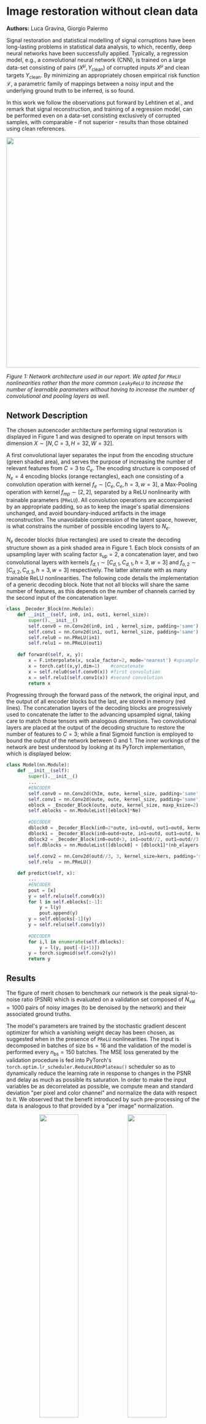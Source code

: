 <script src="https://cdn.jsdelivr.net/npm/mathjax@3/es5/tex-mml-chtml.js" async></script>

# Image restoration without clean data

**Authors:** Luca Gravina, Giorgio Palermo

Signal restoration and statistical modelling of signal corruptions have been long-lasting problems in statistical data analysis, to which, recently, deep neural networks have been successfully applied. Typically, a regression model, e.g., a convolutional neural network (CNN), is trained on a large data-set consisting of pairs $(X^\mu, Y_{\mathrm{clean}})$ of corrupted inputs $X^\mu$ and clean targets $Y_{\mathrm{clean}}$. By minimizing an appropriately chosen empirical risk function $\mathcal{L}$, a parametric family of mappings between a noisy input and the underlying ground truth to be inferred, is so found.

In this work we follow the observations put forward by Lehtinen et al., and remark that signal reconstruction, and training of a regression model, can be performed even on a data-set consisting exclusively of corrupted samples, with comparable - if not superior - results than those obtained using clean references.

<p align="center">
    <img src="./docs/Figures/fig_net_structure.png" width="600">
</p>

*Figure 1: Network architecture used in our report. We opted for `PReLU` nonlinearities rather than the more common `LeakyReLU` to increase the number of learnable parameters without having to increase the number of convolutional and pooling layers as well.*

## Network Description

The chosen autoencoder architecture performing signal restoration is displayed in Figure 1 and was designed to operate on input tensors with dimension $X \sim [N, C=3, H=32, W=32]$.

A first convolutional layer separates the input from the encoding structure (green shaded area), and serves the purpose of increasing the number of relevant features from $C=3$ to $C_e$. The encoding structure is composed of $N_e=4$ encoding blocks (orange rectangles), each one consisting of a convolution operation with kernel $f_e\sim[C_e, C_e, h=3, w=3]$, a Max-Pooling operation with kernel $f_{mp}\sim[2,2]$, separated by a ReLU nonlinearity with trainable parameters (`PReLU`). All convolution operations are accompanied by an appropriate padding, so as to keep the image's spatial dimensions unchanged, and avoid boundary-induced artifacts in the image reconstruction. The unavoidable compression of the latent space, however, is what constrains the number of possible encoding layers to $N_e$.

$N_e$ decoder blocks (blue rectangles) are used to create the decoding structure shown as a pink shaded area in Figure 1. Each block consists of an upsampling layer with scaling factor $s_{\mathrm{up}}=2$, a concatenation layer, and two convolutional layers with kernels $f_{d,1} \sim [C_{d,1}, C_{d,1}, h=3, w=3]$ and $f_{o,2} \sim [C_{d,2}, C_{d,3}, h=3, w=3]$ respectively. The latter alternate with as many trainable ReLU nonlinearities. The following code details the implementation of a generic decoding block. Note that not all blocks will share the same number of features, as this depends on the number of channels carried by the second input of the concatenation layer.

```python
class _Decoder_Block(nn.Module):
    def __init__(self, in0, in1, out1, kernel_size):
        super().__init__()
        self.conv0 = nn.Conv2d(in0, in1 , kernel_size, padding='same')
        self.conv1 = nn.Conv2d(in1, out1, kernel_size, padding='same')
        self.relu0 = nn.PReLU(in1)
        self.relu1 = nn.PReLU(out1)
        
    def forward(self, x, y):
        x = F.interpolate(x, scale_factor=2, mode='nearest') #upsample
        x = torch.cat((x,y),dim=1)    #concatenate
        x = self.relu0(self.conv0(x)) #first convolution 
        x = self.relu1(self.conv1(x)) #second convolution
        return x
```

Progressing through the forward pass of the network, the original input, and the output of all encoder blocks but the last, are stored in memory (red lines). The concatenation layers of the decoding blocks are progressively used to concatenate the latter to the advancing upsampled signal, taking care to match those tensors with analogous dimensions. Two convolutional layers are placed at the output of the decoding structure to restore the number of features to $C=3$; while a final Sigmoid function is employed to bound the output of the network between 0 and 1. The inner workings of the network are best understood by looking at its PyTorch implementation, which is displayed below:

```python
class Model(nn.Module):
    def __init__(self):
        super().__init__()
        ...
        #ENCODER
        self.conv0 = nn.Conv2d(ChIm, oute, kernel_size, padding='same')
        self.conv1 = nn.Conv2d(oute, oute, kernel_size, padding='same')
        eblock = _Encoder_Block(oute, oute, kernel_size, maxp_ksize=2)
        self.eblocks = nn.ModuleList([eblock]*Ne)
        
        #DECODER
        dblock0 = _Decoder_Block(in0=2*oute, in1=outd, out1=outd, kernel_size)
        dblock1 = _Decoder_Block(in0=outd+oute, in1=outd, out1=outd, kernel_size)
        dblock2 = _Decoder_Block(in0=outd+3, in1=outd//2, out1=outd//3, kernel_size)
        self.dblocks = nn.ModuleList([dblock0] + [dblock1]*(nb_elayers-2) + [dblock2])
        
        self.conv2 = nn.Conv2d(outd//3, 3, kernel_size=kers, padding='same')
        self.relu  = nn.PReLU()

    def predict(self, x):
        ...
        #ENCODER
        pout = [x]
        y = self.relu(self.conv0(x))
        for l in self.eblocks[:-1]:
            y = l(y)
            pout.append(y)
        y = self.eblocks[-1](y)
        y = self.relu(self.conv1(y))
        
        #DECODER
        for i,l in enumerate(self.dblocks):
            y = l(y, pout[-(i+1)])
        y = torch.sigmoid(self.conv2(y))
        return y
```

## Results

The figure of merit chosen to benchmark our network is the peak signal-to-noise ratio (PSNR) which is evaluated on a validation set composed of $N_{\mathrm{val}}=1000$ pairs of noisy images (to be denoised by the network) and their associated ground truths.

The model's parameters are trained by the stochastic gradient descent optimizer for which a vanishing weight decay has been chosen, as suggested when in the presence of `PReLU` nonlinearities. The input is decomposed in batches of size $\mathrm{bs}=16$ and the validation of the model is performed every $n_{\mathrm{bs}}=150$ batches. The MSE loss generated by the validation procedure is fed into PyTorch's `torch.optim.lr_scheduler.ReduceLROnPlateau()` scheduler so as to dynamically reduce the learning rate in response to changes in the PSNR and delay as much as possible its saturation. In order to make the input variables be as decorrelated as possible, we compute mean and standard deviation "per pixel and color channel" and normalize the data with respect to it. We observed that the benefit introduced by such pre-processing of the data is analogous to that provided by a "per image" normalization.

<div align="center">
<img src="./docs/Figures/PSNR_vs_cutoff.png" width="45%" />
<img src="./docs/Figures/PSNR_vs_oute.png" width="45%" />
</div>

*Figure 2: (left) PSNR evolution as a function of the number of processed images. The choice of using the number of images in the training set (instead of the more common number of epochs) as coordinate for the horizontal axis is motivated by the desire to compare the network's denoising capabilities when trained with datasets of different sizes.(right): Dependence of the PSNR's evolution on the number of features $C_e$ embedded within each encoding layer. In a regular scale, the above curves are analogous to those found by Lehtinen et al. apart from a lower PSNR which is most likely due to the reduced native image resolution (32×32 vs 256×256) and (consequently) shallower network.*

In Figure 2 we display the behaviour of the PSNR against the number of processed (possibly repeating, e.g, when epoch>1) images for different truncations of the training dataset. We observe that increasing the number of independent images beyond $\sim 4\times 10^3$ does not result in an increase in the PSNR: indeed, although more epochs are required when considering smaller datasets, identical precisions are reached upon processing a fixed, sufficiently large, number of images. For completeness, we performed data augmentation (rotations, color jittering and cropping) on the training dataset and evaluated the evolution of the PSNR over $N=150000$ independent samples. Curves identical to those presented above were found.

Noticeably, both the model's learning rate and its ultimate precision are influenced by the number of features $C_e$ embedded within each encoding block. In the native network we set $C_e=32$ as models with $\gtrsim 32$ features seem to perform almost identically.

<p align="center">
    <img src="./docs/Figures/noise2clean.png" width="400">
</p>

*Figure 4: Comparison of the PSNR's increase during training for clean and corrupted target references. As expected, no advantage is observed when training over clean references.*

We remark that values of $\mathrm{PSNR}\sim 25 \text{db}$ can be reached with the network in Figure 1. This is to be compared to the simpler network implemented below whose efficiency is limited to $\mathrm{PSNR}\sim 23 \text{db}$.

To conclude, we empirically verify our initial statement, that is, that a denoising network trained on a dataset composed exclusively of noisy samples is as performing as one trained over a dataset consisting of pairs of corrupted inputs, and clean targets. To do so, we split in half the validation set: the first half we use to train the model, the second for validation. The same model is then trained on 500 pairs of compromised images. Surely, in Figure 4 we are able to observe the equivalence in performance.

## Further Observations

On a quest to improve the network proposed in Figure 1 we considered networks containing batch normalization and dropout layers in different locations, and tested their effectiveness under different choices of parameters. No improvement was registered, we suppose, because of an insufficient depth of the network.

Although the weight's evolution rates across layers during training were not directly observed, we verified that no remarkable improvement is provided by a weight initialization different from PyTorch's native one.


# Image restoration from scratch

We have seen that signal restoration by machine learning can be performed even with a data-set consisting exclusively of corrupted samples; the only requirement being that each pair of samples in the data-set (training input and training target) explicates independent and identically distributed realizations of some noise model.

While the focus of the section above was the realization of a NN for reconstructing an image with the highest possible peak signal-to-noise ratio (PSNR) evaluated on a validation set composed of a noisy image (input) and its ground truth (target), here we focus on the custom implementation of each of the code blocks used to realize the above.

The simple sequential network shown in Figure 1, composed of two convolutional layers and two transposed convolution upsampling layers, is used to benchmark our implementation of the aforementioned functions. Rectified linear units (ReLU) are employed as nonlinearities between the inner layers, while a final Sigmoid function is employed, as in Report 1, to bound the output of the network within the interval [0,1].

<p align="center">
    <img src="./docs/Figures/fig_net_structure_simple.png" width="500">
</p>

*Figure 1: Simple sequential NN for noise-to-noise signal reconstruction.*

## (Transposed) Convolution Layer



A set of $N$ digital images $\{X^{\mu}\}_{\mu\in\{1,\dots N\}}$ of height $H$ and width $W$ can be represented as a tensor $(X^{\mu})_{mn}^{\alpha}$ with the indices $m \in [0, H-1], n\in [0, W-1]$ indicating pixel coordinates, $\alpha \in \{\text{R},\text{G}, \text{B}\}$ the color channel, and $\mu$ the selected sample.

The convolution operation of this tensor with the four-dimensional kernel $f^{\alpha\beta}_{ij}$ of size $h\times w$, $D$ features and $C$ output channels, is defined as:

$$
(Y^{\beta})_{mn} = (X \circledast f)^{\beta}_{mn} = \sum_{\alpha} \sum_{i,j} f_{ij}^{\alpha\beta}\,(X^{\mu})_{m+i, n+j}^{\alpha}
$$

with: $i\in[0, h-1]$, $j \in [0,w-1]$, $\beta\in[0,D-1]$

Given a loss function $\mathcal{L}$ evaluated on the output of a convolution layer $(Y^{\alpha})_{kl}$, its derivative with respect to the convolution's input $(X^{\mu})_{mn}^{\alpha}$ and weights $f_{ij}^{\alpha\beta}$ is found to be:

$$
\frac{\partial\mathcal{L}}{\partial(X^{\mu})_{mn}^{\alpha}} = \sum_\beta\sum_{k,l} \frac{\partial\mathcal{L}}{\partial(Y^{\beta})_{kl}}f_{m-k, n-l}^{\alpha \beta} = \left(\frac{\partial\mathcal{L}}{\partial Y} \ast f\right)^\alpha_{mn}
$$

$$
\frac{\partial\mathcal{L}}{\partial f_{ij}^{\alpha\beta}} = \sum_\mu\sum_{i,j} \frac{\partial\mathcal{L}}{\partial(Y^{\beta})_{ij}}\ (X^{\mu})_{m+i, n+j}^{\alpha} = \left(\frac{\partial\mathcal{L}}{\partial\tilde{Y}} \circledast \tilde{X}\right)_{ij}^\alpha
$$

Here $\tilde{Y}$ and $\tilde{X}$ identify a transposition operation along the sample and channel dimensions of the four-dimensional tensors $(Y^{\beta})_{ij}$ and $(X^{\mu})_{mn}^{\alpha}$. The operation defined in the first equation is known as a *transposed convolution* and can be written for a general input tensor $(X^{\mu})_{mn}^{\alpha}$ and kernel $f_{ij}^{\alpha\beta}$ as:

$$
(Y^{\beta})_{mn} = (X \ast f)^{\beta}_{mn} = \sum_{\alpha} \sum_{i,j} f_{ij}^{\alpha\beta}\,(X^{\mu})_{m-i, n-j}^{\alpha}
$$

Having shown that all derivatives relevant to a (transposed) convolutional layer can be cast as convolutions and transposed convolutions themselves, two main points remain to be examined, namely: an efficient implementation of a (transposed) convolutional layer with arbitrary stride, padding, kernel size and dilation, and the effect of a non-unit stride on the derivative equations.

The former consists in reducing the problem to a single matrix multiplication via PyTorch's `fold` and `unfold` methods. Consider the convolution $Y = X\circledast f$ with kernel $f\sim[D,C,h,h]$. Within each sample image $X\sim[1,C,H,H]$, we identify all those $h\times h$ patches which contribute to the convolution's output via the Frobenius inner product, convert them into column arrays, and stack them row-wise. The presence of several input channels is accounted for by column-stacking patches overlapping along the channel dimension. The resulting flattened image is $X\leadsto X'_\mu\sim[1, h^2\,C, L]$, with:

$$
L = \left\lfloor\frac{H - 2\cdot\text{padding} - \text{dilation} \cdot (\text{kernel\_size}-1) -1 }{\text{stride}} +1 \right\rfloor^2
$$

The presence of multiple samples is accounted for by concatenating the first and last dimension of $X'$. Finally, $(X')^\mu \sim [NL, h^2\,C]$. At the same time, the kernel tensor is flattened along the last three dimensions so that $f \leadsto f' \sim [D, h^2\,C]$. The convolution operation can now be written as a simple matrix multiplication: $Y'_\mu = (X')^\mu \cdot {(f')^T}$ with $(Y')^\mu\sim[NL, D]$. Lastly, the output vector can be reshaped into the four dimensional tensor $Y:[N,D, \sqrt{L}, \sqrt{L}]$. Similarly, any transposed convolution operation $Z = Y \ast f$ can be reduced to the matrix multiplication $Z' = (Y')^\mu \cdot f'$ where $Z'$ is the flattened representation of the output $Z$ whose reshaping operations are carried out in reversed order with respect to the previous case.

Finally, non-unit strides can be easily integrated into the backward propagation by simply dilating the matrix $\partial L/\partial Y$ by $s=\text{stride}-1$. With a non-unit stride, the possibility of not covering the input map entirely arises. In such cases, the derivatives with respect to some of the input values have to be manually set to vanish.

## Module Class

Each of the four different types of layers (Convolution, Transposed Convolution, Sigmoid and ReLU) share the same structure implementing the forward and backward pass.

The weights and biases of each module, should there be any, are stored as instance variables in `module.weight` and `module.bias`, respectively, and are updated by the stochastic gradient descent (SGD) algorithm. The latter requires the derivative of a user-defined loss function with respect to the layer's weights and biases, which are evaluated at each step and stored into `module.d_weight` and `module.d_bias`.

Two methods are common to all modules: `forward` and `forward_and_vjp`.

The `forward` method takes as input a tensor, to which it applies a different transformation depending on the type of layer (see below), and returns the transformed tensor.

The `forward_and_vjp` method takes the same arguments as the `forward` method and returns a tuple, the first element of which is identical to the output of the `forward` method alone. The second element of this tuple, on the other hand, consists of the function handle `_vjp(torch.Tensor)` which, given the derivative of the loss function with respect to the output of the module, computes the derivative of the loss with respect to the module's input, parameters and bias, namely $\partial \mathcal{L}/\partial X^{(\ell)}$ and $\partial \mathcal{L}/\partial f^{(\ell)}$ and $\partial \mathcal{L}/\partial b^{(\ell)}$, where $\ell$ identifies a specific layer.

As we have seen, although $\partial \mathcal{L}/\partial X^{(\ell)}$ can be computed through $\partial \mathcal{L}/\partial Y^{(\ell)}$ alone, computing $\partial \mathcal{L}/\partial f^{(\ell)}$ requires the knowledge of the input $X^{(\ell)}$ of each layer. Therefore, when moving though the forward pass, the latter would have to be stored in an additional layer-specific instance variable along with any other quantity necessary for the evaluation of the layer's backward pass. The advantage of returning the function `_vjp` rather than the layer's derivatives directly, is that all necessary quantities for its evaluation (which all possess a higher or equal scope than that of the function's definition) are automatically stored within the function handle. The implementation of the Sigmoid layer is shown below as a simple example of the aforementioned structure.

```python
class Sigmoid(Module):
    ...
    def forward(self,input):
        return torch.sigmoid(input)
    __call__ = forward

    def forward_and_vjp(self, input):
        def _vjp(dL_dy):
            dsigma_dx = torch.sigmoid(input)*(1.-torch.sigmoid(input))
            return (dL_dy*dsigma_dx , torch.Tensor([]), torch.Tensor([]))
        return self.forward(input), _vjp
```

## Container

The `Sequential` class implements the analogous of PyTorch's sequential container. Modules are added to it, and stored within the ordered dictionary `self._modules`, in the order they are passed in the constructor. The whole container is treated as a single module, and as such, it presents with both a `forward` and a `forward_and_vjp` method.

The `forward` method accepts as input a four-dimensional tensor which is passed directly to the first module of the container. The output of each module is taken as the input of the next one, finally returning the output of the last module (see below).

```python
def forward(self, input):
    for module in self._modules.values():
        input = module(input)
    return input
```

In much the same way, the `forward_and_vjp` method sequentially accesses each module in the container, evaluating both its output and the associated function handle `_vjp`. While the former is again used as input to the subsequent layer, the latter is stored within a list of functions which, upon reversed traversal, is able to produce all derivatives necessary for the backward pass. The following code snippet is explicative of the aforementioned process.

```python
def forward_and_vjp(self, input, vjp_loss):
    VJP = [None]*self.nb_modules
    for i,module in enumerate(self._modules.values()):
        input, VJP[i] = module.forward_and_vjp(input)

    dL_dy = vjp_loss(input)
    for i, (module, vjp) in enumerate(zip( reversed(self._modules.values()), reversed(VJP) )):
        dL_dy, module.d_weight, module.d_bias = vjp(dL_dy)
```

Noticeably, the derivative of the loss with respect to a layer's input $\partial \mathcal{L}/\partial X^{(\ell+1)}$, is used as the previous layer's derivative with respect to its output $\partial \mathcal{L}/\partial Y^{(\ell)}$, fundamental for the propagation of the backward pass. Initiating this process of concatenated function evaluations, is the evaluation of the loss' derivative with respect to the network's output. In our code we implemented the MSE loss, $\mathcal{L} \propto \sum_\mu \|X - Y\|_2$ so that $\partial \mathcal{L}/\partial Y^\mu \propto 2 (X -Y)$.

Both the output of the forward pass and of the backward pass of the convolutional layers were compared to the ones obtained from PyTorch's native implementation using the `torch.allclose` function. In particular, each of the derivatives were tested separately by comparing the output of `_vjp` to the elements of `torch.grad(F.mse_loss(y, F.conv2d(x,weight=f, bias=b)), [x,f,b])`.

## Network Results

To summarize our results we display in Figure 2 the PSNR for both the custom and `torch.nn` implementations of the NN. Upon sufficient training (>4 epochs), we find:
- $\text{PSNR}_{\text{custom}} = 23.55 \pm 0.18 \, \text{db}$
- $\text{PSNR}_{\text{torch.nn}} = 23.68 \pm 0.11 \, \text{db}$

<p align="center">
    <img src="./docs/Figures/model2_PSNR.png" width="400">
</p>

*Figure 2: PSNR ratio for both the custom and standard implementations of the NN displayed in Figure 1.*

## Implementation Features

### Custom Modules Implemented
- **Convolution Layer**: Custom implementation with arbitrary stride, padding, kernel size and dilation
- **Transposed Convolution Layer**: For upsampling operations
- **ReLU Activation**: Rectified linear unit nonlinearity
- **Sigmoid Activation**: For output bounding between [0,1]
- **Sequential Container**: For chaining modules together

### Key Technical Aspects
- **Matrix Multiplication Optimization**: Convolutions reduced to matrix multiplications using fold/unfold operations
- **Automatic Differentiation**: Custom implementation using Vector-Jacobian Products (VJP)
- **Gradient Validation**: All gradients validated against PyTorch's native implementation
- **Memory Efficient**: Function handles store necessary intermediate values automatically

## Requirements

- PyTorch
- NumPy
- Matplotlib (for plotting results)

## Usage

1. Clone the repository
2. Ensure all required dependencies are installed
3. Import the custom modules from the implementation
4. Create a network using the Sequential container and custom layers
5. Train the network on your noise-to-noise dataset
6. Compare performance with PyTorch's native implementation

## Validation

The implementation has been thoroughly validated by:
- Comparing forward pass outputs with PyTorch's native implementation using `torch.allclose`
- Validating gradients against `torch.grad` for each component separately
- Achieving comparable PSNR performance on the denoising task

---

## References

Lehtinen, J., et al. "Noise2Noise: Learning Image Restoration without Clean Data." *Proceedings of the 35th International Conference on Machine Learning*, 2018.
